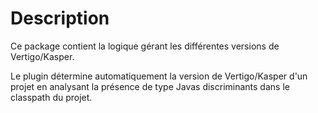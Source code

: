 # Description

Ce package contient la logique gérant les différentes versions de Vertigo/Kasper.

Le plugin détermine automatiquement la version de Vertigo/Kasper d'un projet en analysant la présence de type Javas discriminants dans le classpath du projet.
